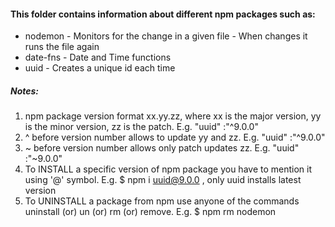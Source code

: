 #### This folder contains information about different npm packages such as:

* nodemon - Monitors for the change in a given file - When changes it runs the file again
* date-fns - Date and Time functions
* uuid - Creates a unique id each time

##### Notes:
1. npm package version format xx.yy.zz, where xx is the major version, yy is the minor version, zz is the patch. E.g. "uuid" :"^9.0.0"
2. ^ before version number allows to update yy and zz. E.g. "uuid" :"^9.0.0"
3. ~ before version number allows only patch updates zz. E.g. "uuid" :"~9.0.0"
4. To INSTALL a specific version of npm package you have to mention it using '@' symbol. E.g. $ npm i uuid@9.0.0 , only uuid installs latest version
5. To UNINSTALL a package from npm use anyone of the commands uninstall (or) un (or) rm (or) remove. E.g. $ npm rm nodemon